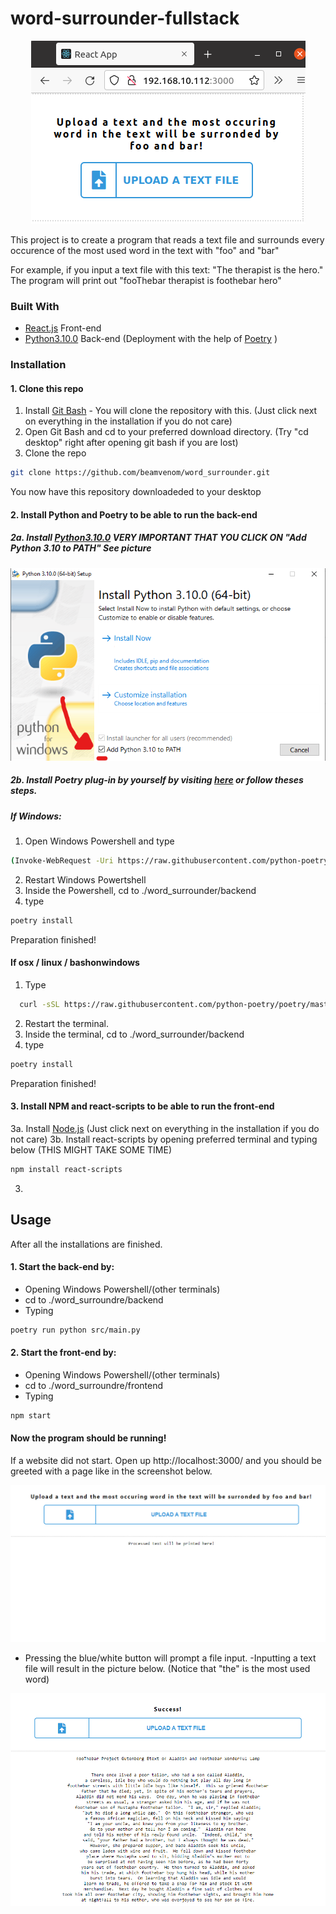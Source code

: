 # word-surrounder-fullstack
<p align="center">
  <img src="https://github.com/beamvenom/word_surrounder/blob/main/images/screenshot.png?raw=true" />
</p>

This project is to create a program that reads a text file and surrounds every occurence of the most used word in the text with "foo" and "bar"

For example, if you input a text file with this text: "The therapist is the hero." 
The program will print out "fooThebar therapist is foothebar hero"
### Built With

* [React.js](https://reactjs.org/) Front-end
* [Python3.10.0](https://www.python.org/) Back-end (Deployment with the help of [Poetry](https://python-poetry.org/) )

### Installation

#### 1. Clone this repo
1. Install [Git Bash](https://git-scm.com/downloads) - You will clone the repository with this. (Just click next on everything in the installation if you do not care)
2. Open Git Bash and cd to your preferred download directory. (Try "cd desktop" right after opening git bash if you are lost)
3. Clone the repo
```bash
git clone https://github.com/beamvenom/word_surrounder.git
```
You now have this repository downloadeded to your desktop
     
#### 2. Install Python and Poetry to be able to run the back-end
##### 2a. Install [Python3.10.0](https://www.python.org/downloads/) **VERY IMPORTANT THAT YOU CLICK ON "Add Python 3.10 to PATH"** See picture
<p align="center">
<img src="https://github.com/beamvenom/word_surrounder/blob/main/images/pythonscreenshot.png?raw=true" />
</p> 

##### 2b. Install Poetry plug-in by yourself by visiting [here](https://python-poetry.org/docs/) or follow theses steps.
##### If Windows: 
1. Open Windows Powershell and type

```bash
(Invoke-WebRequest -Uri https://raw.githubusercontent.com/python-poetry/poetry/master/get-poetry.py -UseBasicParsing).Content | python -
``` 

2. Restart Windows Powertshell
3. Inside the Powershell, cd to ./word_surrounder/backend
4. type
```bash
poetry install
``` 

Preparation finished! 

#### If osx / linux / bashonwindows
1. Type
```bash
  curl -sSL https://raw.githubusercontent.com/python-poetry/poetry/master/get-poetry.py | python -
```

2. Restart the terminal.
3. Inside the terminal, cd to ./word_surrounder/backend
4. type 

```bash
poetry install
``` 

Preparation finished! 
     
#### 3. Install NPM and react-scripts to be able to run the front-end
3a. Install [Node.js](https://nodejs.org/en/download/) (Just click next on everything in the installation if you do not care)
3b. Install react-scripts by opening preferred terminal and typing below (THIS MIGHT TAKE SOME TIME)
```bash
npm install react-scripts
```
3.

## Usage

After all the installations are finished.
#### 1. Start the back-end by:
- Opening Windows Powershell/(other terminals) 
- cd to ./word_surroundre/backend 
- Typing
```bash
poetry run python src/main.py
```
#### 2. Start the front-end by:
- Opening Windows Powershell/(other terminals) 
- cd to ./word_surroundre/frontend 
- Typing
```bash
npm start
```
#### Now the program should be running!
If a website did not start. Open up http://localhost:3000/ and you should be greeted with a page like in the screenshot below.
<p align="center">
<img src="https://github.com/beamvenom/word_surrounder/blob/main/images/screenshot3.png?raw=true" />
</p>

- Pressing the blue/white button will prompt a file input. 
-Inputting a text file will result in the picture below. (Notice that "the" is the most used word)

<p align="center">
<img src="https://github.com/beamvenom/word_surrounder/blob/main/images/screenshot2.png?raw=true" />
</p>

